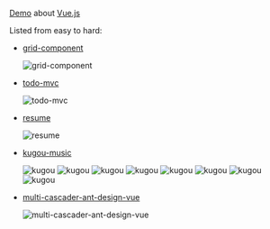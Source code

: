 [Demo](https://github.com/xianshenglu/vue/tree/master/projects) about [Vue.js](https://vuejs.org/index.html)

Listed from easy to hard:

- [grid-component](https://xianshenglu.github.io/vue/projects/grid-component/dist/index.html)

  ![grid-component](https://xianshenglu.github.io/vue/projects/img-displayed/grid-component.gif)

- [todo-mvc](https://xianshenglu.github.io/vue/projects/todo-mvc/dist/index.html)

  ![todo-mvc](https://xianshenglu.github.io/vue/projects/img-displayed/todo-mvc.gif)

- [resume](https://github.com/xianshenglu/xianshenglu.github.io)

  ![resume](https://xianshenglu.github.io/home/src/assets/images/homepage.gif)

- [kugou-music](https://xianshenglu.github.io/vue/projects/kugou/dist/index.html)

  ![kugou](https://xianshenglu.github.io/vue/projects/img-displayed/kugou-1.jpg) ![kugou](https://xianshenglu.github.io/vue/projects/img-displayed/kugou-2.jpg) ![kugou](https://xianshenglu.github.io/vue/projects/img-displayed/kugou-3.jpg) ![kugou](https://xianshenglu.github.io/vue/projects/img-displayed/kugou-5.jpg) ![kugou](https://xianshenglu.github.io/vue/projects/img-displayed/kugou-6.jpg) ![kugou](https://xianshenglu.github.io/vue/projects/img-displayed/kugou-7.jpg) ![kugou](https://xianshenglu.github.io/vue/projects/img-displayed/kugou-8.jpg) ![kugou](https://xianshenglu.github.io/vue/projects/img-displayed/kugou-9.jpg)

- [multi-cascader-ant-design-vue](https://xianshenglu.github.io/vue/projects/multi-cascader-ant-design-vue/dist/index.html)

  ![multi-cascader-ant-design-vue](https://xianshenglu.github.io/vue/projects/img-displayed/multi-cascader-ant-design-vue.gif)
